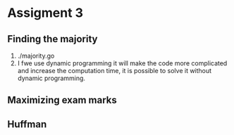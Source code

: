 # Assigment 3

## Finding the majority

1. ./majority.go
2. I fwe use dynamic programming it will make the code more complicated and increase the computation time, it is possible to solve it without dynamic programming.


## Maximizing exam marks


## Huffman
